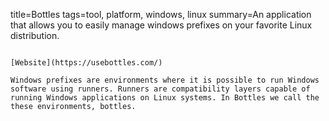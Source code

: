 title=Bottles
tags=tool, platform, windows, linux
summary=An application that allows you to easily manage windows prefixes on your favorite Linux distribution.
~~~~~~

[Website](https://usebottles.com/)

Windows prefixes are environments where it is possible to run Windows software using runners. Runners are compatibility layers capable of running Windows applications on Linux systems. In Bottles we call the these environments, bottles.

